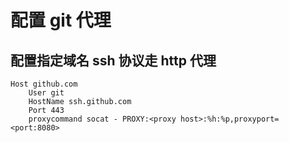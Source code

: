 # 配置 git 代理

## 配置指定域名 ssh 协议走 http 代理 

```
Host github.com
    User git
    HostName ssh.github.com
    Port 443
    proxycommand socat - PROXY:<proxy host>:%h:%p,proxyport=<port:8080>
```
